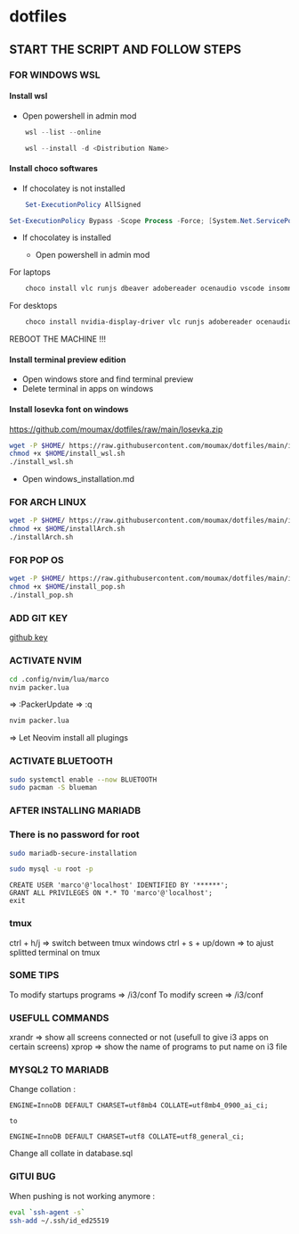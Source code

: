 # dotfiles

## START THE SCRIPT AND FOLLOW STEPS

### FOR WINDOWS WSL

#### Install wsl

- Open powershell in admin mod

```powershell
    wsl --list --online
```

```powershell
    wsl --install -d <Distribution Name>
```

#### Install choco softwares

- If chocolatey is not installed

```powershell
    Set-ExecutionPolicy AllSigned
```

```powershell
Set-ExecutionPolicy Bypass -Scope Process -Force; [System.Net.ServicePointManager]::SecurityProtocol = [System.Net.ServicePointManager]::SecurityProtocol -bor 3072; iex ((New-Object System.Net.WebClient).DownloadString('https://community.chocolatey.org/install.ps1'))
```

- If chocolatey is installed

  - Open powershell in admin mod

For laptops

```powershell
    choco install vlc runjs dbeaver adobereader ocenaudio vscode insomnia-rest-api-client
```

For desktops

```powershell
    choco install nvidia-display-driver vlc runjs adobereader ocenaudio dbeaver vscode msiafterburner steam insomnia-rest-api-client
```

REBOOT THE MACHINE !!!

#### Install terminal preview edition

- Open windows store and find terminal preview
- Delete terminal in apps on windows

#### Install Iosevka font on windows

<https://github.com/moumax/dotfiles/raw/main/Iosevka.zip>

```sh
wget -P $HOME/ https://raw.githubusercontent.com/moumax/dotfiles/main/install_wsl.sh && \
chmod +x $HOME/install_wsl.sh
./install_wsl.sh
```

- Open windows_installation.md

### FOR ARCH LINUX

```sh
wget -P $HOME/ https://raw.githubusercontent.com/moumax/dotfiles/main/installArch.sh && \
chmod +x $HOME/installArch.sh
./installArch.sh
```

### FOR POP OS

```sh
wget -P $HOME/ https://raw.githubusercontent.com/moumax/dotfiles/main/install_pop.sh && \
chmod +x $HOME/install_pop.sh
./install_pop.sh
```

### ADD GIT KEY

[github key](https://github.com/settings/keys)

### ACTIVATE NVIM

```sh
cd .config/nvim/lua/marco
nvim packer.lua
```

=> :PackerUpdate
=> :q

```sh
nvim packer.lua
```

=> Let Neovim install all plugings

### ACTIVATE BLUETOOTH

```sh
sudo systemctl enable --now BLUETOOTH
sudo pacman -S blueman
```

### AFTER INSTALLING MARIADB

### There is no password for root

```sh
sudo mariadb-secure-installation
```

```sh
sudo mysql -u root -p
```

```mysql
CREATE USER 'marco'@'localhost' IDENTIFIED BY '******';
GRANT ALL PRIVILEGES ON *.* TO 'marco'@'localhost';
exit
```

### tmux

ctrl + h/j => switch between tmux windows
ctrl + s + up/down => to ajust splitted terminal on tmux

### SOME TIPS

To modify startups programs => /i3/conf To modify screen => /i3/conf

### USEFULL COMMANDS

xrandr => show all screens connected or not (usefull to give i3 apps on certain
screens) xprop => show the name of programs to put name on i3 file

### MYSQL2 TO MARIADB

Change collation :

```mysql
ENGINE=InnoDB DEFAULT CHARSET=utf8mb4 COLLATE=utf8mb4_0900_ai_ci;

to

ENGINE=InnoDB DEFAULT CHARSET=utf8 COLLATE=utf8_general_ci;
```

Change all collate in database.sql

### GITUI BUG

When pushing is not working anymore :

```sh
eval `ssh-agent -s`
ssh-add ~/.ssh/id_ed25519
```
